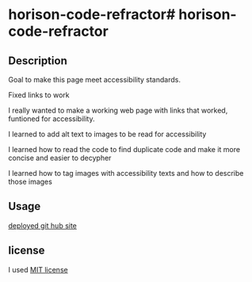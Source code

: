 # horison-code-refractor# horison-code-refractor

## Description 

Goal to make this page meet accessibility standards.

Fixed links to work

I really wanted to make a working web page with links that worked, funtioned for accessibility. 

I learned to add alt text to images to be read for accessibility

I learned how to read the code to find duplicate code and make it more concise and easier to decypher

I learned how to tag images with accessibility texts and how to describe those images

## Usage 

[deployed git hub site](https://github.com/pterodactylnat/horison-code-refractor.git)



## license 

I used [MIT license](LICENSE)


